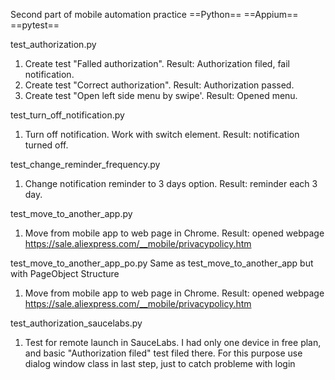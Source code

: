 Second part of mobile automation practice
==Python== ==Appium== ==pytest==

test_authorization.py
1. Create test "Falled authorization". Result: Authorization filed, fail notification.
2. Create test "Correct authorization". Result: Authorization passed.
3. Create test "Open left side menu by swipe'. Result: Opened menu.

test_turn_off_notification.py
1. Turn off notification. Work with switch element. Result: notification turned off.

test_change_reminder_frequency.py
1.  Change notification reminder to 3 days option. Result: reminder each 3 day.

test_move_to_another_app.py
1. Move from mobile app to web page in Chrome. Result: opened webpage https://sale.aliexpress.com/__mobile/privacypolicy.htm

test_move_to_another_app_po.py 
Same as test_move_to_another_app but with PageObject Structure
1. Move from mobile app to web page in Chrome. Result: opened webpage https://sale.aliexpress.com/__mobile/privacypolicy.htm

test_authorization_saucelabs.py
1. Test for remote launch in SauceLabs. I had only one device in free plan, and basic "Authorization filed" test filed there.
For this purpose use dialog window class in last step, just to catch probleme with login